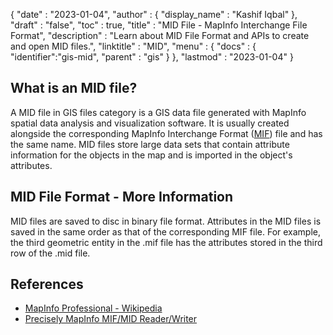 {
  "date" : "2023-01-04",
  "author" : {
    "display_name" : "Kashif Iqbal"
  },
  "draft" : "false",
  "toc" : true,
  "title" : "MID File - MapInfo Interchange File Format",
  "description" : "Learn about MID File Format and APIs to create and open MID files.",
  "linktitle" : "MID",
  "menu" : {
    "docs" : {
      "identifier":"gis-mid",
      "parent" : "gis"
    }
  },
  "lastmod" : "2023-01-04"
}

## What is an MID file?

A MID file in GIS files category is a GIS data file generated with MapInfo spatial data analysis and visualization software. It is usually created alongside the corresponding MapInfo Interchange Format ([MIF](/gis/mif/)) file and has the same name. MID files store large data sets that contain attribute information for the objects in the map and is imported in the object's attributes.

## MID File Format - More Information

MID files are saved to disc in binary file format. Attributes in the MID files is saved in the same order as that of the corresponding MIF file. For example, the third geometric entity in the .mif file has the attributes stored in the third row of the .mid file.

## References

* [MapInfo Professional - Wikipedia](https://en.wikipedia.org/wiki/MapInfo_Professional)
* [Precisely MapInfo MIF/MID Reader/Writer](https://docs.safe.com/fme/html/FME_Desktop_Documentation/FME_ReadersWriters/mif/mif.htm)
